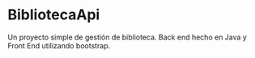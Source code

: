 # BibliotecaApi
Un proyecto simple de gestión de biblioteca. Back end hecho en Java y Front End utilizando bootstrap.
